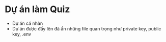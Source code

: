 # Dự án làm Quiz
- Dự án cá nhân
- Dự án được đẩy lên đã ẩn những file quan trọng như private key, public key, .env 
